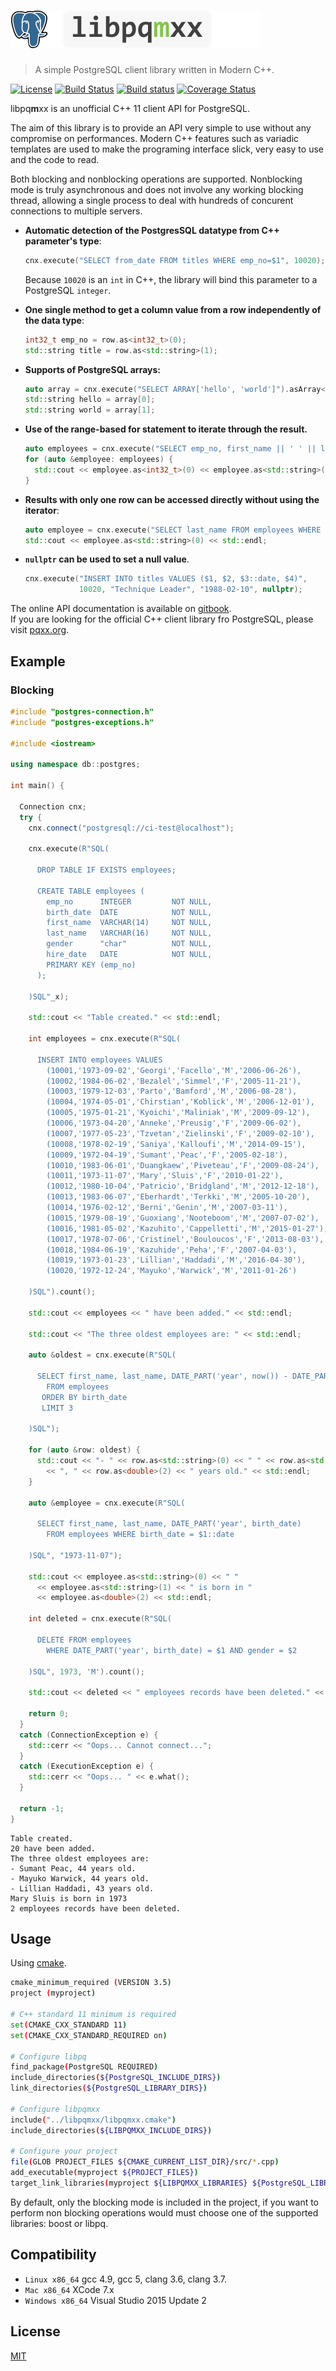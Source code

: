 # <img src="help/assets/libpqmxx-logo.png" height="60"/>


> A simple PostgreSQL client library written in Modern C++.

[![License][license-mit-img]][license-mit] [![Build Status](https://travis-ci.org/pferdinand/libpqmxx.svg?branch=master)](https://travis-ci.org/pferdinand/libpqmxx) [![Build status](https://ci.appveyor.com/api/projects/status/yrkslr4v5nh7ryip?svg=true)](https://ci.appveyor.com/project/pferdinand/libpqmxx) [![Coverage Status](https://coveralls.io/repos/github/pferdinand/libpqmxx/badge.svg)](https://coveralls.io/github/pferdinand/libpqmxx)

libpq**m**xx is an unofficial C++ 11 client API for PostgreSQL.

The aim of this library is to provide an API very simple to use without any 
compromise on performances. Modern C++ features such as variadic templates are 
used to make the programing interface slick, very easy to use and the code to read.

Both blocking and nonblocking operations are supported. Nonblocking mode is truly asynchronous and does not involve any working blocking thread, allowing a single process to deal with hundreds of concurent connections to multiple servers. 

* **Automatic detection of the PostgresSQL datatype from C++ parameter's type**:

    ```cpp
    cnx.execute("SELECT from_date FROM titles WHERE emp_no=$1", 10020);
    ```
    
    Because `10020` is an `int` in C++, the library will bind this parameter to a PostgreSQL `integer`.  
    
* **One single method to get a column value from a row independently of the data type**:

    ```cpp
    int32_t emp_no = row.as<int32_t>(0);
    std::string title = row.as<std::string>(1);
    ```
    
* **Supports of PostgreSQL arrays:**

    ```cpp
    auto array = cnx.execute("SELECT ARRAY['hello', 'world']").asArray<std::string>(0);
    std::string hello = array[0];
    std::string world = array[1];
    ```
    
* **Use of the range-based for statement to iterate through the result.**

    ```cpp
    auto employees = cnx.execute("SELECT emp_no, first_name || ' ' || last_name FROM employees");
    for (auto &employee: employees) {
      std::cout << employee.as<int32_t>(0) << employee.as<std::string>(1) << std::endl;
    }
    ```  
* **Results with only one row can be accessed directly without using the iterator**:

    ```cpp
    auto employee = cnx.execute("SELECT last_name FROM employees WHERE emp_no=$1", 10001);
    std::cout << employee.as<std::string>(0) << std::endl;
    ```
    
* **`nullptr` can be used to set a null value**.

    ```cpp
    cnx.execute("INSERT INTO titles VALUES ($1, $2, $3::date, $4)",
                10020, "Technique Leader", "1988-02-10", nullptr);
    ```

The online API documentation is available on [gitbook](https://pshampanier.gitbooks.io/libpqmxx/content/).  
If you are looking for the official C++ client library fro PostgreSQL, please visit [pqxx.org](http://pqxx.org).

## Example

### Blocking

```cpp
#include "postgres-connection.h"
#include "postgres-exceptions.h"

#include <iostream>

using namespace db::postgres;

int main() {

  Connection cnx;
  try {
    cnx.connect("postgresql://ci-test@localhost");

    cnx.execute(R"SQL(

      DROP TABLE IF EXISTS employees;

      CREATE TABLE employees (
        emp_no      INTEGER         NOT NULL,
        birth_date  DATE            NOT NULL,
        first_name  VARCHAR(14)     NOT NULL,
        last_name   VARCHAR(16)     NOT NULL,
        gender      "char"          NOT NULL,
        hire_date   DATE            NOT NULL,
        PRIMARY KEY (emp_no)
      );

    )SQL"_x);

    std::cout << "Table created." << std::endl;

    int employees = cnx.execute(R"SQL(

      INSERT INTO employees VALUES
        (10001,'1973-09-02','Georgi','Facello','M','2006-06-26'),
        (10002,'1984-06-02','Bezalel','Simmel','F','2005-11-21'),
        (10003,'1979-12-03','Parto','Bamford','M','2006-08-28'),
        (10004,'1974-05-01','Chirstian','Koblick','M','2006-12-01'),
        (10005,'1975-01-21','Kyoichi','Maliniak','M','2009-09-12'),
        (10006,'1973-04-20','Anneke','Preusig','F','2009-06-02'),
        (10007,'1977-05-23','Tzvetan','Zielinski','F','2009-02-10'),
        (10008,'1978-02-19','Saniya','Kalloufi','M','2014-09-15'),
        (10009,'1972-04-19','Sumant','Peac','F','2005-02-18'),
        (10010,'1983-06-01','Duangkaew','Piveteau','F','2009-08-24'),
        (10011,'1973-11-07','Mary','Sluis','F','2010-01-22'),
        (10012,'1980-10-04','Patricio','Bridgland','M','2012-12-18'),
        (10013,'1983-06-07','Eberhardt','Terkki','M','2005-10-20'),
        (10014,'1976-02-12','Berni','Genin','M','2007-03-11'),
        (10015,'1979-08-19','Guoxiang','Nooteboom','M','2007-07-02'),
        (10016,'1981-05-02','Kazuhito','Cappelletti','M','2015-01-27'),
        (10017,'1978-07-06','Cristinel','Bouloucos','F','2013-08-03'),
        (10018,'1984-06-19','Kazuhide','Peha','F','2007-04-03'),
        (10019,'1973-01-23','Lillian','Haddadi','M','2016-04-30'),
        (10020,'1972-12-24','Mayuko','Warwick','M','2011-01-26')

    )SQL").count();

    std::cout << employees << " have been added." << std::endl;

    std::cout << "The three oldest employees are: " << std::endl;

    auto &oldest = cnx.execute(R"SQL(

      SELECT first_name, last_name, DATE_PART('year', now()) - DATE_PART('year', birth_date)
        FROM employees
       ORDER BY birth_date
       LIMIT 3

    )SQL");

    for (auto &row: oldest) {
      std::cout << "- " << row.as<std::string>(0) << " " << row.as<std::string>(1)
        << ", " << row.as<double>(2) << " years old." << std::endl;
    }

    auto &employee = cnx.execute(R"SQL(

      SELECT first_name, last_name, DATE_PART('year', birth_date)
        FROM employees WHERE birth_date = $1::date

    )SQL", "1973-11-07");

    std::cout << employee.as<std::string>(0) << " "
      << employee.as<std::string>(1) << " is born in "
      << employee.as<double>(2) << std::endl;

    int deleted = cnx.execute(R"SQL(

      DELETE FROM employees
        WHERE DATE_PART('year', birth_date) = $1 AND gender = $2

    )SQL", 1973, 'M').count();

    std::cout << deleted << " employees records have been deleted." << std::endl;

    return 0;
  }
  catch (ConnectionException e) {
    std::cerr << "Oops... Cannot connect...";
  }
  catch (ExecutionException e) {
    std::cerr << "Oops... " << e.what();
  }

  return -1;
}
```

```
Table created.
20 have been added.
The three oldest employees are: 
- Sumant Peac, 44 years old.
- Mayuko Warwick, 44 years old.
- Lillian Haddadi, 43 years old.
Mary Sluis is born in 1973
2 employees records have been deleted.
```

## Usage
Using [cmake](https://cmake.org).

```bash
cmake_minimum_required (VERSION 3.5)
project (myproject)

# C++ standard 11 minimum is required
set(CMAKE_CXX_STANDARD 11)
set(CMAKE_CXX_STANDARD_REQUIRED on)

# Configure libpq
find_package(PostgreSQL REQUIRED)
include_directories(${PostgreSQL_INCLUDE_DIRS})
link_directories(${PostgreSQL_LIBRARY_DIRS})

# Configure libpqmxx
include("../libpqmxx/libpqmxx.cmake")
include_directories(${LIBPQMXX_INCLUDE_DIRS})

# Configure your project
file(GLOB PROJECT_FILES ${CMAKE_CURRENT_LIST_DIR}/src/*.cpp)
add_executable(myproject ${PROJECT_FILES})
target_link_libraries(myproject ${LIBPQMXX_LIBRARIES} ${PostgreSQL_LIBRARIES})
```

By default, only the blocking mode is included in the project, if you want to perform non blocking operations would must choose one of the supported libraries: boost or libpq.



## Compatibility

* `Linux x86_64` gcc 4.9, gcc 5, clang 3.6, clang 3.7.
* `Mac x86_64` XCode 7.x
* `Windows x86_64` Visual Studio 2015 Update 2

## License
[MIT][license-mit]

[license-mit-img]: http://img.shields.io/badge/license-MIT-blue.svg?style=flat-square
[license-mit]: ./LICENSE.md